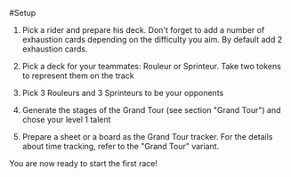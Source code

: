 #Setup

1. Pick a rider and prepare his deck. Don't forget to add a number of exhaustion cards depending on the difficulty you aim. By default add 2 exhaustion cards.

2. Pick a deck for your teammates: Rouleur or Sprinteur. Take two tokens to represent them on the track

3. Pick 3 Rouleurs and 3 Sprinteurs to be your opponents

4. Generate the stages of the Grand Tour (see section "Grand Tour") and chose your level 1 talent

5. Prepare a sheet or a board as the Grand Tour tracker. For the details about time tracking, refer to the "Grand Tour" variant.

You are now ready to start the first race!


